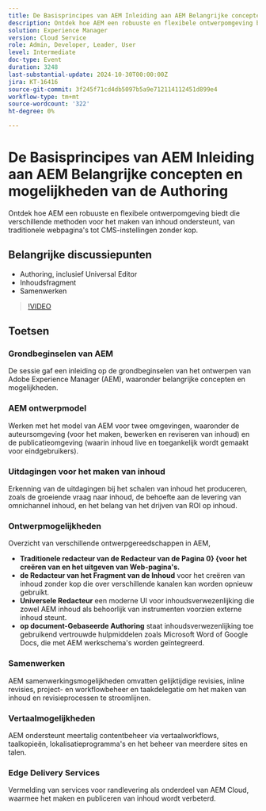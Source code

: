 ```yaml
---
title: De Basisprincipes van AEM Inleiding aan AEM Belangrijke concepten en mogelijkheden van de Authoring
description: Ontdek hoe AEM een robuuste en flexibele ontwerpomgeving biedt die verschillende methoden voor het maken van inhoud ondersteunt, van traditionele webpagina's tot CMS-instellingen zonder kop.Belangrijke discussiepunten:Authoring inclusief Universal EditorContent FragmentCollaborative-mogelijkheden
solution: Experience Manager
version: Cloud Service
role: Admin, Developer, Leader, User
level: Intermediate
doc-type: Event
duration: 3248
last-substantial-update: 2024-10-30T00:00:00Z
jira: KT-16416
source-git-commit: 3f245f71cd4db5097b5a9e712114112451d899e4
workflow-type: tm+mt
source-wordcount: '322'
ht-degree: 0%

---
```



# De Basisprincipes van AEM Inleiding aan AEM Belangrijke concepten en mogelijkheden van de Authoring

Ontdek hoe AEM een robuuste en flexibele ontwerpomgeving biedt die verschillende methoden voor het maken van inhoud ondersteunt, van traditionele webpagina&#39;s tot CMS-instellingen zonder kop.

## Belangrijke discussiepunten

* Authoring, inclusief Universal Editor
* Inhoudsfragment
* Samenwerken

>[!VIDEO](https://video.tv.adobe.com/v/3435747/?learn=on)

## Toetsen

### Grondbeginselen van AEM

De sessie gaf een inleiding op de grondbeginselen van het ontwerpen van Adobe Experience Manager (AEM), waaronder belangrijke concepten en mogelijkheden.

### AEM ontwerpmodel

Werken met het model van AEM voor twee omgevingen, waaronder de auteursomgeving (voor het maken, bewerken en reviseren van inhoud) en de publicatieomgeving (waarin inhoud live en toegankelijk wordt gemaakt voor eindgebruikers).

### Uitdagingen voor het maken van inhoud

Erkenning van de uitdagingen bij het schalen van inhoud het produceren, zoals de groeiende vraag naar inhoud, de behoefte aan de levering van omnichannel inhoud, en het belang van het drijven van ROI op inhoud. &#x200B;

### Ontwerpmogelijkheden

Overzicht van verschillende ontwerpgereedschappen in AEM,

* **Traditionele redacteur van de Redacteur van de Pagina 0} {voor het creëren van en het uitgeven van Web-pagina&#39;s. &#x200B;**
* **de Redacteur van het Fragment van de Inhoud** voor het creëren van inhoud zonder kop die over verschillende kanalen kan worden opnieuw gebruikt. &#x200B;
* **Universele Redacteur** een moderne UI voor inhoudsverwezenlijking die zowel AEM inhoud als behoorlijk van instrumenten voorzien externe inhoud steunt. &#x200B;
* **op document-Gebaseerde Authoring** staat inhoudsverwezenlijking toe gebruikend vertrouwde hulpmiddelen zoals Microsoft Word of Google Docs, die met AEM werkschema&#39;s worden geïntegreerd. &#x200B;

### Samenwerken

AEM samenwerkingsmogelijkheden omvatten gelijktijdige revisies, inline revisies, project- en workflowbeheer en taakdelegatie om het maken van inhoud en revisieprocessen te stroomlijnen.

### Vertaalmogelijkheden

AEM ondersteunt meertalig contentbeheer via vertaalworkflows, taalkopieën, lokalisatieprogramma&#39;s en het beheer van meerdere sites en talen.

### Edge Delivery Services

Vermelding van services voor randlevering als onderdeel van AEM Cloud, waarmee het maken en publiceren van inhoud wordt verbeterd.